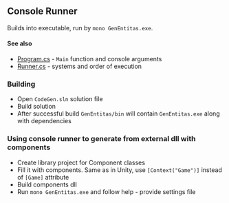 ## Console Runner

Builds into executable, run by `mono GenEntitas.exe`.

#### See also
  - [Program.cs](./Custom/Program.cs) - `Main` function and console arguments
  - [Runner.cs](./Custom/Runner.cs) - systems and order of execution

### Building

  - Open `CodeGen.sln` solution file
  - Build solution
  - After successful build `GenEntitas/bin` will contain `GenEntitas.exe` along with dependencies

### Using console runner to generate from external dll with components

  - Create library project for Component classes
  - Fill it with components. Same as in Unity, use `[Context("Game")]` instead of `[Game]` attribute
  - Build components dll
  - Run `mono GenEntitas.exe` and follow help - provide settings file
